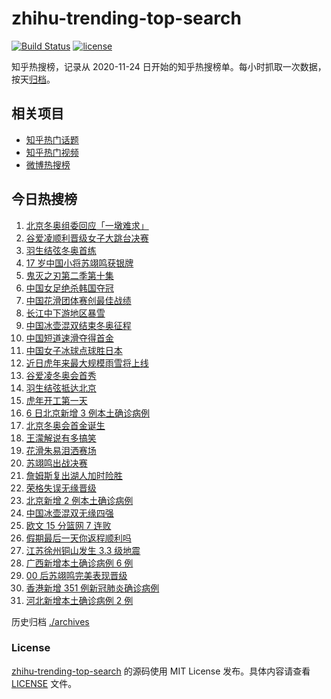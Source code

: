 # zhihu-trending-top-search

[![Build Status](https://github.com/justjavac/zhihu-trending-top-search/workflows/ci/badge.svg?branch=main)](https://github.com/justjavac/zhihu-trending-top-search/actions)
[![license](https://img.shields.io/github/license/justjavac/zhihu-trending-top-search)](https://github.com/justjavac/zhihu-trending-top-search/blob/main/LICENSE)

知乎热搜榜，记录从 2020-11-24 日开始的知乎热搜榜单。每小时抓取一次数据，按天[归档](./archives)。

## 相关项目

- [知乎热门话题](https://github.com/justjavac/zhihu-trending-hot-questions)
- [知乎热门视频](https://github.com/justjavac/zhihu-trending-hot-video)
- [微博热搜榜](https://github.com/justjavac/weibo-trending-hot-search)

## 今日热搜榜

<!-- BEGIN -->
<!-- 最后更新时间 Mon Feb 07 2022 19:10:40 GMT+0800 (China Standard Time) -->

1. [北京冬奥组委回应「一墩难求」](https://www.zhihu.com/search?q=冰墩墩)
1. [谷爱凌顺利晋级女子大跳台决赛](https://www.zhihu.com/search?q=谷爱凌)
1. [羽生结弦冬奥首练](https://www.zhihu.com/search?q=羽生结弦)
1. [17 岁中国小将苏翊鸣获银牌](https://www.zhihu.com/search?q=苏翊鸣)
1. [鬼灭之刃第二季第十集](https://www.zhihu.com/search?q=鬼灭之刃)
1. [中国女足绝杀韩国夺冠](https://www.zhihu.com/search?q=中国女足)
1. [中国花滑团体赛创最佳战绩](https://www.zhihu.com/search?q=花样滑冰)
1. [长江中下游地区暴雪](https://www.zhihu.com/search?q=长江中下游地区暴雪)
1. [中国冰壶混双结束冬奥征程](https://www.zhihu.com/search?q=冰壶)
1. [中国短道速滑夺得首金](https://www.zhihu.com/search?q=短道速滑)
1. [中国女子冰球点球胜日本](https://www.zhihu.com/search?q=冰球)
1. [近日虎年来最大规模雨雪将上线](https://www.zhihu.com/search?q=虎年最大规模雨雪将上线)
1. [谷爱凌冬奥会首秀](https://www.zhihu.com/search?q=谷爱凌)
1. [羽生结弦抵达北京](https://www.zhihu.com/search?q=羽生结弦)
1. [虎年开工第一天](https://www.zhihu.com/search?q=虎年开工)
1. [6 日北京新增 3 例本土确诊病例](https://www.zhihu.com/search?q=北京疫情)
1. [北京冬奥会首金诞生](https://www.zhihu.com/search?q=越野滑雪)
1. [王濛解说有多搞笑](https://www.zhihu.com/search?q=王濛解说)
1. [花滑朱易泪洒赛场](https://www.zhihu.com/search?q=花样滑冰)
1. [苏翊鸣出战决赛](https://www.zhihu.com/search?q=苏翊鸣)
1. [詹姆斯复出湖人加时险胜](https://www.zhihu.com/search?q=湖人)
1. [荣格失误无缘晋级](https://www.zhihu.com/search?q=荣格)
1. [北京新增 2 例本土确诊病例](https://www.zhihu.com/search?q=北京疫情)
1. [中国冰壶混双无缘四强](https://www.zhihu.com/search?q=冰壶)
1. [欧文 15 分篮网 7 连败](https://www.zhihu.com/search?q=篮网)
1. [假期最后一天你返程顺利吗](https://www.zhihu.com/search?q=返程)
1. [江苏徐州铜山发生 3.3 级地震](https://www.zhihu.com/search?q=江苏徐州地震)
1. [广西新增本土确诊病例 6 例](https://www.zhihu.com/search?q=广西疫情)
1. [00 后苏翊鸣完美表现晋级](https://www.zhihu.com/search?q=苏翊鸣)
1. [香港新增 351 例新冠肺炎确诊病例](https://www.zhihu.com/search?q=香港疫情)
1. [河北新增本土确诊病例 2 例](https://www.zhihu.com/search?q=河北疫情)

<!-- END -->

历史归档 [./archives](./archives)

### License

[zhihu-trending-top-search](https://github.com/justjavac/zhihu-trending-top-search)
的源码使用 MIT License 发布。具体内容请查看 [LICENSE](./LICENSE) 文件。
